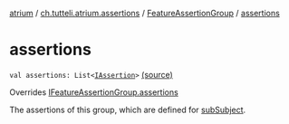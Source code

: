 [atrium](../../index.md) / [ch.tutteli.atrium.assertions](../index.md) / [FeatureAssertionGroup](index.md) / [assertions](.)

# assertions

`val assertions: List<`[`IAssertion`](../-i-assertion/index.md)`>` [(source)](https://github.com/robstoll/atrium/tree/master/atrium-assertions/src/main/kotlin/ch/tutteli/atrium/assertions/FeatureAssertionGroup.kt#L14)

Overrides [IFeatureAssertionGroup.assertions](../-i-feature-assertion-group/assertions.md)

The assertions of this group, which are defined for [subSubject](sub-subject.md).

